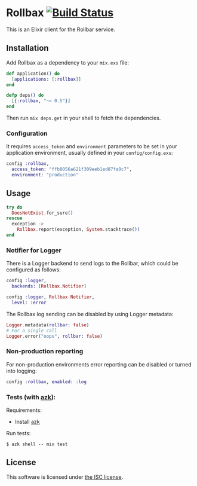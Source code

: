 # Rollbax [![Build Status](https://travis-ci.org/elixir-addicts/rollbax.svg?branch=master "Build Status")](https://travis-ci.org/elixir-addicts/rollbax)

This is an Elixir client for the Rollbar service.

## Installation

Add Rollbax as a dependency to your `mix.exs` file:

```elixir
def application() do
  [applications: [:rollbax]]
end

defp deps() do
  [{:rollbax, "~> 0.5"}]
end
```

Then run `mix deps.get` in your shell to fetch the dependencies.

### Configuration

It requires `access_token` and `environment` parameters to be set
in your application environment, usually defined in your `config/config.exs`:

```elixir
config :rollbax,
  access_token: "ffb8056a621f309eeb1ed87fa0c7",
  environment: "production"
```

## Usage

```elixir
try do
  DoesNotExist.for_sure()
rescue
  exception ->
    Rollbax.report(exception, System.stacktrace())
end
```

### Notifier for Logger

There is a Logger backend to send logs to the Rollbar,
which could be configured as follows:

```elixir
config :logger,
  backends: [Rollbax.Notifier]

config :logger, Rollbax.Notifier,
  level: :error
```

The Rollbax log sending can be disabled by using Logger metadata:

```elixir
Logger.metadata(rollbar: false)
# For a single call
Logger.error("oops", rollbar: false)
```

### Non-production reporting

For non-production environments error reporting
can be disabled or turned into logging:

```elixir
config :rollbax, enabled: :log
```

### Tests (with [azk](http://azk.io)):

Requirements:

  - Install [azk](http://docs.azk.io/en/installation/)

Run tests:

```shell
$ azk shell -- mix test
```

## License

This software is licensed under [the ISC license](LICENSE).
